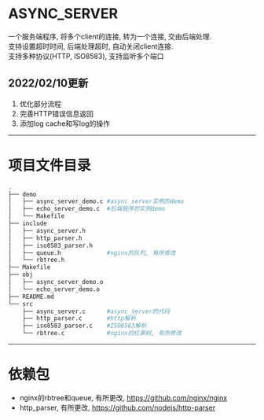 # ASYNC_SERVER  
一个服务端程序, 将多个client的连接, 转为一个连接, 交由后端处理.  
支持设置超时时间, 后端处理超时, 自动关闭client连接.  
支持多种协议(HTTP, ISO8583), 支持监听多个端口  

## 2022/02/10更新
1. 优化部分流程
2. 完善HTTP错误信息返回
3. 添加log cache和写log的操作

---
# 项目文件目录
```bash
.
├── demo
│   ├── async_server_demo.c #async_server实例的demo
│   ├── echo_server_demo.c  #后端程序的实例demo
│   └── Makefile
├── include
│   ├── async_server.h
│   ├── http_parser.h
│   ├── iso8583_parser.h
│   ├── queue.h             #nginx的队列, 有所修改
│   └── rbtree.h
├── Makefile
├── obj
│   ├── async_server_demo.o
│   └── echo_server_demo.o
├── README.md
└── src
    ├── async_server.c      #async_server的代码
    ├── http_parser.c       #http解析
    ├── iso8583_parser.c    #ISO8583解析
    └── rbtree.c            #nginx的红黑树, 有所修改
```

---
# 依赖包
- nginx的rbtree和queue, 有所更改, <https://github.com/nginx/nginx>  
- http_parser, 有所更改, <https://github.com/nodejs/http-parser>